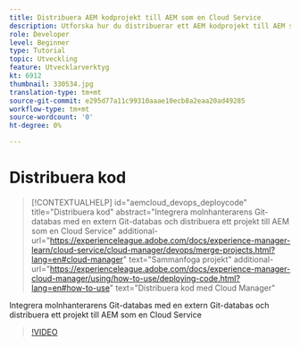 ```yaml
---
title: Distribuera AEM kodprojekt till AEM som en Cloud Service
description: Utforska hur du distribuerar ett AEM kodprojekt till AEM som en Cloud Service med Cloud Manager.
role: Developer
level: Beginner
type: Tutorial
topic: Utveckling
feature: Utvecklarverktyg
kt: 6912
thumbnail: 330534.jpg
translation-type: tm+mt
source-git-commit: e295d77a11c99310aaae10ecb8a2eaa20ad49285
workflow-type: tm+mt
source-wordcount: '0'
ht-degree: 0%

---
```



# Distribuera kod

>[!CONTEXTUALHELP]
>id="aemcloud_devops_deploycode"
>title="Distribuera kod"
>abstract="Integrera molnhanterarens Git-databas med en extern Git-databas och distribuera ett projekt till AEM som en Cloud Service"
>additional-url="https://experienceleague.adobe.com/docs/experience-manager-learn/cloud-service/cloud-manager/devops/merge-projects.html?lang=en#cloud-manager" text="Sammanfoga projekt"
>additional-url="https://experienceleague.adobe.com/docs/experience-manager-cloud-manager/using/how-to-use/deploying-code.html?lang=en#how-to-use" text="Distribuera kod med Cloud Manager"

Integrera molnhanterarens Git-databas med en extern Git-databas och distribuera ett projekt till AEM som en Cloud Service

>[!VIDEO](https://video.tv.adobe.com/v/330534/?quality=12&learn=on)

